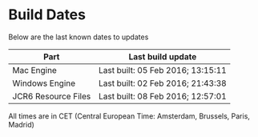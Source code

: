 # Build Dates

Below are the last known dates to updates

Part | Last build update
-----|-----
Mac Engine | Last built: 05 Feb 2016; 13:15:11
Windows Engine | Last built: 02 Feb 2016; 21:43:38
JCR6 Resource Files | Last built: 08 Feb 2016; 12:57:01
All times are in CET (Central European Time: Amsterdam, Brussels, Paris, Madrid)



